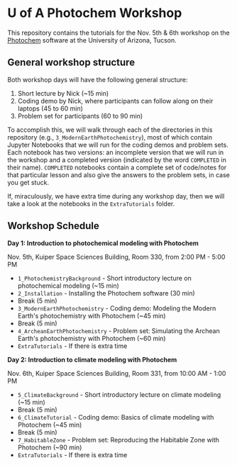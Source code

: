 # U of A Photochem Workshop

This repository contains the tutorials for the Nov. 5th & 6th workshop on the [Photochem](https://github.com/Nicholaswogan/photochem) software at the University of Arizona, Tucson.

## General workshop structure

Both workshop days will have the following general structure:

1. Short lecture by Nick (~15 min)
2. Coding demo by Nick, where participants can follow along on their laptops (45 to 60 min)
3. Problem set for participants (60 to 90 min)

To accomplish this, we will walk through each of the directories in this repository (e.g., `3_ModernEarthPhotochemistry`), most of which contain Jupyter Notebooks that we will run for the coding demos and problem sets. Each notebook has two versions: an incomplete version that we will run in the workshop and a completed version (indicated by the word `COMPLETED` in their name). `COMPLETED` notebooks contain a complete set of code/notes for that particular lesson and also give the answers to the problem sets, in case you get stuck. 

If, miraculously, we have extra time during any workshop day, then we will take a look at the notebooks in the `ExtraTutorials` folder.

## Workshop Schedule

**Day 1: Introduction to photochemical modeling with Photochem**

Nov. 5th, Kuiper Space Sciences Building, Room 330, from 2:00 PM - 5:00 PM

- `1_PhotochemistryBackground` - Short introductory lecture on photochemical modeling (~15 min)
- `2_Installation` - Installing the Photochem software (30 min)
- Break (5 min)
- `3_ModernEarthPhotochemistry` - Coding demo: Modeling the Modern Earth's photochemistry with Photochem (~45 min)
- Break (5 min)
- `4_ArcheanEarthPhotochemistry` - Problem set: Simulating the Archean Earth's photochemistry with Photochem (~60 min)
- `ExtraTutorials` - If there is extra time

**Day 2: Introduction to climate modeling with Photochem**

Nov. 6th, Kuiper Space Sciences Building, Room 331, from 10:00 AM - 1:00 PM

- `5_ClimateBackground` - Short introductory lecture on climate modeling (~15 min)
- Break (5 min)
- `6_ClimateTutorial` - Coding demo: Basics of climate modeling with Photochem (~45 min)
- Break (5 min)
- `7_HabitableZone` - Problem set: Reproducing the Habitable Zone with Photochem (~90 min)
- `ExtraTutorials` - If there is extra time